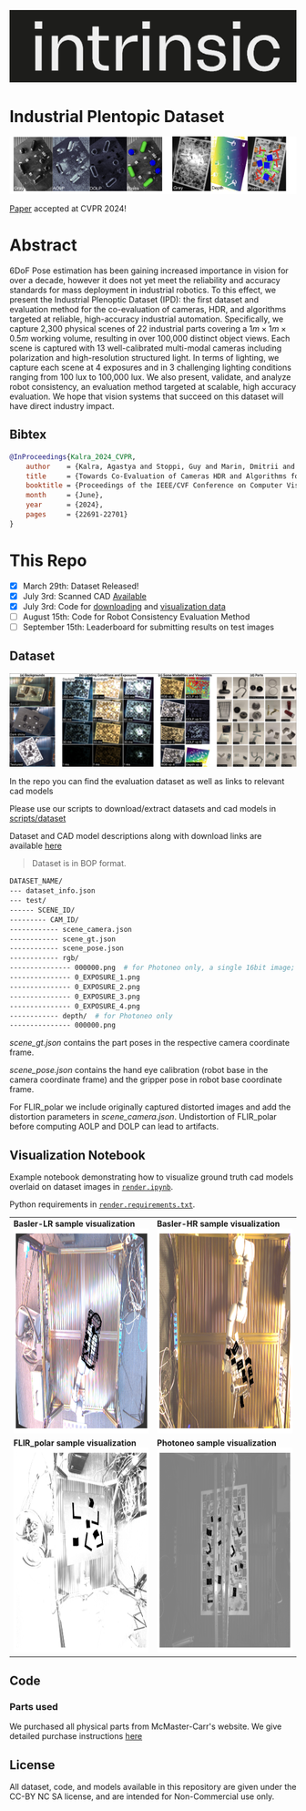 ![alt text](assets/image.png)

# Industrial Plentopic Dataset

![alt text](assets/teaser.png)

[Paper](https://openaccess.thecvf.com/content/CVPR2024/html/Kalra_Towards_Co-Evaluation_of_Cameras_HDR_and_Algorithms_for_Industrial-Grade_6DoF_CVPR_2024_paper.html) accepted at CVPR 2024!


# Abstract
6DoF Pose estimation has been gaining increased importance in vision for over a decade, however it does not yet meet the reliability and accuracy standards for mass deployment in industrial robotics. To this effect, we present the Industrial Plenoptic Dataset (IPD): the first dataset and evaluation method for the co-evaluation of cameras, HDR, and algorithms targeted at reliable, high-accuracy industrial automation. Specifically, we capture 2,300 physical scenes of 22 industrial parts covering a $1m\times 1m\times 0.5m$ working volume, resulting in over 100,000 distinct object views. Each scene is captured with 13 well-calibrated multi-modal cameras including polarization and high-resolution structured light. In terms of lighting, we capture each scene at 4 exposures and in 3 challenging lighting conditions ranging from 100 lux to 100,000 lux. We also present, validate, and analyze robot consistency, an evaluation method targeted at scalable, high accuracy evaluation. We hope that vision systems that succeed on this dataset will have direct industry impact. 

## Bibtex
```bibtex
@InProceedings{Kalra_2024_CVPR,
    author    = {Kalra, Agastya and Stoppi, Guy and Marin, Dmitrii and Taamazyan, Vage and Shandilya, Aarrushi and Agarwal, Rishav and Boykov, Anton and Chong, Tze Hao and Stark, Michael},
    title     = {Towards Co-Evaluation of Cameras HDR and Algorithms for Industrial-Grade 6DoF Pose Estimation},
    booktitle = {Proceedings of the IEEE/CVF Conference on Computer Vision and Pattern Recognition (CVPR)},
    month     = {June},
    year      = {2024},
    pages     = {22691-22701}
}
```

# This Repo

- [x] March 29th: Dataset Released!
- [x] July 3rd: Scanned CAD [Available](Dataset.md#model-table-with-download-links)
- [x] July 3rd: Code for [downloading](./scripts/dataset/README.md) and [visualization data](./render.ipynb)
- [ ] August 15th: Code for Robot Consistency Evaluation Method
- [ ] September 15th: Leaderboard for submitting results on test images

## Dataset
![alt text](assets/dataset.png)

In the repo you can find the evaluation dataset as well as links to relevant cad models

Please use our scripts to download/extract datasets and cad models in [scripts/dataset](./scripts/dataset/README.md)

Dataset and CAD model descriptions along with download links are available [here](Dataset.md)

> Dataset is in BOP format.
```bash
DATASET_NAME/
--- dataset_info.json
--- test/
------ SCENE_ID/
--------- CAM_ID/
------------ scene_camera.json
------------ scene_gt.json
------------ scene_pose.json
------------ rgb/
--------------- 000000.png  # for Photoneo only, a single 16bit image; we don't provide separate exposures for Photoneo
--------------- 0_EXPOSURE_1.png
--------------- 0_EXPOSURE_2.png
--------------- 0_EXPOSURE_3.png
--------------- 0_EXPOSURE_4.png
------------ depth/  # for Photoneo only
--------------- 000000.png
```
_scene_gt.json_ contains the part poses in the respective camera coordinate frame. 

_scene_pose.json_ contains the hand eye calibration (robot base in the camera coordinate frame) and the gripper pose in robot base coordinate frame.

For FLIR_polar we include originally captured distorted images and add the distortion parameters in _scene_camera.json_. Undistortion of FLIR_polar before computing AOLP and DOLP can lead to artifacts. 

## Visualization Notebook

Example notebook demonstrating how to visualize ground truth cad models overlaid on dataset images in [`render.ipynb`](./render.ipynb). 

Python requirements in [`render.requirements.txt`](./render.requirements.txt).

<table>
    <tr>
        <td> 
            <b>Basler-LR sample visualization</b>
            <img src="assets/render/dataset_basket_0_Basler-LR.png"  alt="Basler-LR sample visualization" width = 640px height = 360px >
        </td>
        <td> 
            <b>Basler-HR sample visualization</b>
            <img src="assets/render/dataset_basket_4_Basler-HR.png"  alt="Basler-HR sample visualization" width = 640px height = 360px >
        </td>
    </tr> 
    <tr>
        <td> 
            <b>FLIR_polar sample visualization</b>
            <img src="assets/render/dataset_darkbg_3_FLIR_polar.png"  alt="Basler-LR sample visualization" width = 640px height = 360px >
        </td>
        <td> 
            <b>Photoneo sample visualization</b>
            <img src="assets/render/dataset_texturedbg_4_Photoneo.png"  alt="Basler-HR sample visualization" width = 640px height = 360px >
        </td>
    </tr>
</table>

## Code
### Parts used
We purchased all physical parts from McMaster-Carr's website. We give detailed purchase instructions [here](Parts.md)

## License

All dataset, code, and models available in this repository are given under the CC-BY NC SA license, and are intended for Non-Commercial use only. 
